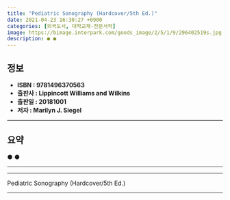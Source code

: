 ```yaml
---
title: "Pediatric Sonography (Hardcover/5th Ed.)"
date: 2021-04-23 16:30:27 +0900
categories: [외국도서, 대학교재-전문서적]
image: https://bimage.interpark.com/goods_image/2/5/1/9/296402519s.jpg
description: ● ●
---
```


## **정보**

- **ISBN : 9781496370563**
- **출판사 : Lippincott Williams and Wilkins**
- **출판일 : 20181001**
- **저자 : Marilyn J. Siegel**

------



## **요약**

●  ●  

------



------


Pediatric Sonography (Hardcover/5th Ed.) 

------


